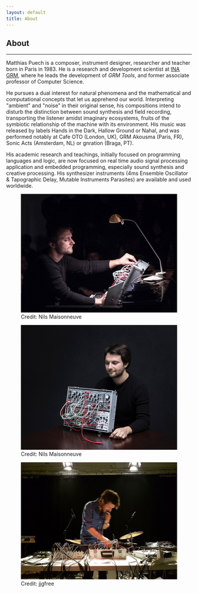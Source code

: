 ```yaml
---
layout: default
title: About
---
```


## About

---

Matthias Puech is a composer, instrument designer, researcher and teacher born in Paris in 1983. He is a research and development scientist at [INA GRM](https://inagrm.com/), where he leads the development of _GRM Tools_, and former associate professor of Computer Science.

He pursues a dual interest for natural phenomena and the mathematical and computational concepts that let us apprehend our world. Interpreting "ambient" and "noise" in their original sense, his compositions intend to disturb the distinction between sound synthesis and field recording, transporting the listener amidst imaginary ecosystems, fruits of the symbiotic relationship of the machine with its environment. His music was released by labels Hands in the Dark, Hallow Ground or Nahal, and was performed notably at Cafe OTO (London, UK), GRM Akousma (Paris, FR), Sonic Acts (Amsterdam, NL) or gnration (Braga, PT).

His academic research and teachings, initially focused on programming languages and logic, are now focused on real time audio signal processing application and embedded programming, especially sound synthesis and creative processing. His synthesizer instruments (4ms Ensemble Oscillator & Tapographic Delay, Mutable Instruments Parasites) are available and used worldwide.

<figure>
  <img src="assets/img/portrait-100ecs.jpg" alt="Portrait" />
  <figcaption>Credit: Nils Maisonneuve</figcaption>
</figure>

<figure>
  <img src="assets/img/portrait-modulaire.jpg" alt="Portrait" />
  <figcaption>Credit: Nils Maisonneuve</figcaption>
</figure>

<figure>
  <img src="assets/img/portrait2.jpg" alt="Portrait" />
  <figcaption>Credit: jjgfree</figcaption>
</figure>
